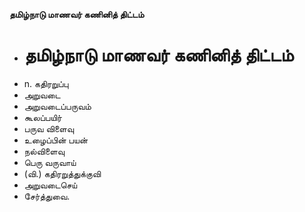 **தமிழ்நாடு மாணவர் கணினித் திட்டம்**
- # தமிழ்நாடு மாணவர் கணினித் திட்டம்
- n. கதிரறுப்பு
- அறுவடை
- அறுவடைப்பருவம்
- கூலப்பயிர்
- பருவ விளைவு
- உழைப்பின் பயன்
- நல்விளைவு
- பெரு வருவாய்
- (வி.) கதிரறுத்துக்குவி
- அறுவடைசெய்
- சேர்த்துவை.

